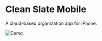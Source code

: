 # Clean Slate Mobile

A cloud-based organization app for iPhone.

![Demo](https://user-images.githubusercontent.com/13224446/31467925-959f9fee-ae90-11e7-9cf9-7c2ead70db0a.gif)
